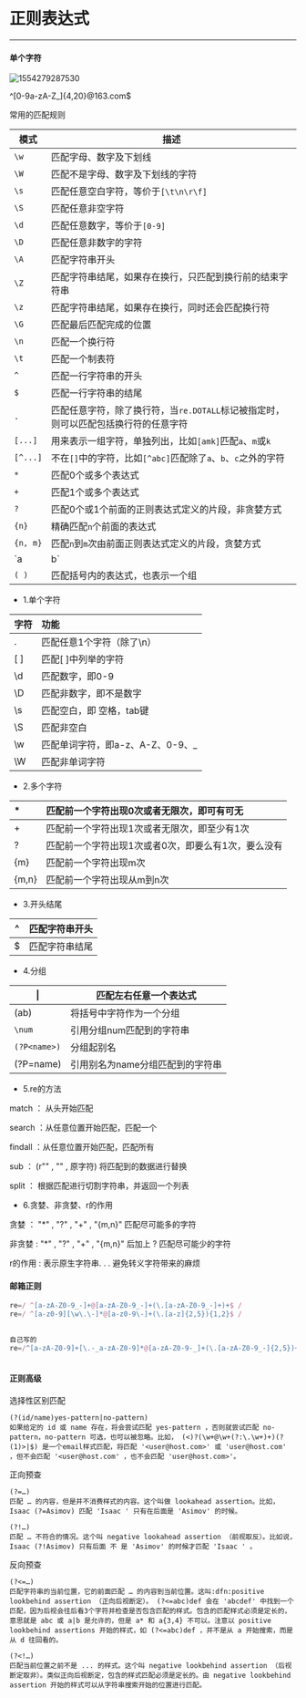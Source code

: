 # 正则表达式

---

#### 单个字符



![1554279287530](D:\Users\lenovo\AppData\Roaming\Typora\typora-user-images\1554279287530.png)





^[0-9a-zA-Z_]{4,20}@163.com$

常用的匹配规则

| 模式     | 描述                                                         |
| -------- | ------------------------------------------------------------ |
| `\w`     | 匹配字母、数字及下划线                                       |
| `\W`     | 匹配不是字母、数字及下划线的字符                             |
| `\s`     | 匹配任意空白字符，等价于`[\t\n\r\f]`                         |
| `\S`     | 匹配任意非空字符                                             |
| `\d`     | 匹配任意数字，等价于`[0-9]`                                  |
| `\D`     | 匹配任意非数字的字符                                         |
| `\A`     | 匹配字符串开头                                               |
| `\Z`     | 匹配字符串结尾，如果存在换行，只匹配到换行前的结束字符串     |
| `\z`     | 匹配字符串结尾，如果存在换行，同时还会匹配换行符             |
| `\G`     | 匹配最后匹配完成的位置                                       |
| `\n`     | 匹配一个换行符                                               |
| `\t`     | 匹配一个制表符                                               |
| `^`      | 匹配一行字符串的开头                                         |
| `$`      | 匹配一行字符串的结尾                                         |
| `.`      | 匹配任意字符，除了换行符，当`re.DOTALL`标记被指定时，则可以匹配包括换行符的任意字符 |
| `[...]`  | 用来表示一组字符，单独列出，比如`[amk]`匹配`a`、`m`或`k`     |
| `[^...]` | 不在`[]`中的字符，比如`[^abc]`匹配除了`a`、`b`、`c`之外的字符 |
| `*`      | 匹配0个或多个表达式                                          |
| `+`      | 匹配1个或多个表达式                                          |
| `?`      | 匹配0个或1个前面的正则表达式定义的片段，非贪婪方式           |
| `{n}`    | 精确匹配`n`个前面的表达式                                    |
| `{n, m}` | 匹配`n`到`m`次由前面正则表达式定义的片段，贪婪方式           |
| `a|b`    | 匹配`a`或`b`                                                 |
| `( )`    | 匹配括号内的表达式，也表示一个组                             |



* 1.单个字符

| 字符 | 功能                             |
| ---- | :------------------------------- |
| .    | 匹配任意1个字符（除了\n）        |
| [ ]  | 匹配[ ]中列举的字符              |
| \d   | 匹配数字，即0-9                  |
| \D   | 匹配非数字，即不是数字           |
| \s   | 匹配空白，即 空格，tab键         |
| \S   | 匹配非空白                       |
| \w   | 匹配单词字符，即a-z、A-Z、0-9、_ |
| \W   | 匹配非单词字符                   |

* 2.多个字符

| *     | 匹配前一个字符出现0次或者无限次，即可有可无         |
| :---- | :-------------------------------------------------- |
| +     | 匹配前一个字符出现1次或者无限次，即至少有1次        |
| ?     | 匹配前一个字符出现1次或者0次，即要么有1次，要么没有 |
| {m}   | 匹配前一个字符出现m次                               |
| {m,n} | 匹配前一个字符出现从m到n次                          |

* 3.开头结尾

| ^    | 匹配字符串开头 |
| ---- | :------------- |
| $    | 匹配字符串结尾 |

* 4.分组

| \|           | 匹配左右任意一个表达式           |
| ------------ | -------------------------------- |
| (ab)         | 将括号中字符作为一个分组         |
| `\num`       | 引用分组num匹配到的字符串        |
| `(?P<name>)` | 分组起别名                       |
| (?P=name)    | 引用别名为name分组匹配到的字符串 |

* 5.re的方法

match ： 从头开始匹配

search ：从任意位置开始匹配，匹配一个

findall ：从任意位置开始匹配，匹配所有

sub ： (r"" , "" , 原字符)   将匹配到的数据进行替换

split ： 根据匹配进行切割字符串，并返回一个列表

* 6.贪婪、非贪婪、r的作用

贪婪 ： "*" , "?" , "+" , "{m,n}"  匹配尽可能多的字符

非贪婪 :  "*" , "?" , "+" , "{m,n}" 后加上 ?      匹配尽可能少的字符

r的作用 :  表示原生字符串. . .     避免转义字符带来的麻烦

#### 邮箱正则

```javascript
re=/ ^[a-zA-Z0-9_-]+@[a-zA-Z0-9_-]+(\.[a-zA-Z0-9_-]+)+$ /
re=/ ^[a-z0-9][\w\.\-]*@[a-z0-9\-]+(\.[a-z]{2,5}){1,2}$ /
   
    
自己写的
re=/^[a-zA-Z0-9]+[\.-_a-zA-Z0-9]*@[a-zA-Z0-9-_]+(\.[a-zA-Z0-9_-]{2,5})+$/
    
```



#### 正则高级

选择性区别匹配

```
(?(id/name)yes-pattern|no-pattern)
如果给定的 id 或 name 存在，将会尝试匹配 yes-pattern ，否则就尝试匹配 no-pattern，no-pattern 可选，也可以被忽略。比如， (<)?(\w+@\w+(?:\.\w+)+)(?(1)>|$) 是一个email样式匹配，将匹配 '<user@host.com>' 或 'user@host.com' ，但不会匹配 '<user@host.com' ，也不会匹配 'user@host.com>'。
```

正向预查

``` 
(?=…)
匹配 … 的内容，但是并不消费样式的内容。这个叫做 lookahead assertion。比如， Isaac (?=Asimov) 匹配 'Isaac ' 只有在后面是 'Asimov' 的时候。

(?!…)
匹配 … 不符合的情况。这个叫 negative lookahead assertion （前视取反）。比如说， Isaac (?!Asimov) 只有后面 不 是 'Asimov' 的时候才匹配 'Isaac ' 。
```

反向预查

```
(?<=…)
匹配字符串的当前位置，它的前面匹配 … 的内容到当前位置。这叫:dfn:positive lookbehind assertion （正向后视断定）。 (?<=abc)def 会在 'abcdef' 中找到一个匹配，因为后视会往后看3个字符并检查是否包含匹配的样式。包含的匹配样式必须是定长的，意思就是 abc 或 a|b 是允许的，但是 a* 和 a{3,4} 不可以。注意以 positive lookbehind assertions 开始的样式，如 (?<=abc)def ，并不是从 a 开始搜索，而是从 d 往回看的。

(?<!…)
匹配当前位置之前不是 ... 的样式。这个叫 negative lookbehind assertion （后视断定取非）。类似正向后视断定，包含的样式匹配必须是定长的。由 negative lookbehind assertion 开始的样式可以从字符串搜索开始的位置进行匹配。
```

